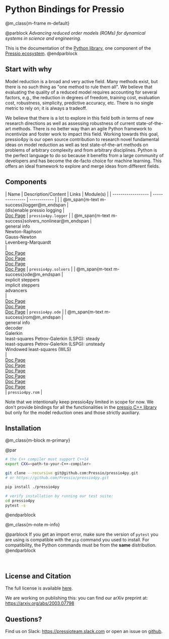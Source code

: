 
# Python Bindings for Pressio


@m_class{m-frame m-default}

@parblock
*Advancing reduced order models (ROMs) for dynamical systems in science and engineering.*

This is the documentation of the [Python library](https://github.com/Pressio/pressio4py), one component of the [Pressio ecosystem](https://pressio.github.io/).
@endparblock

## Start with why

Model reduction is a broad and very active field.
Many methods exist, but there is no such thing as "one method to rule them all".
We believe that evaluating the quality of a reduced model requires
accounting for several factors, e.g., the reduction in degrees of freedom,
training cost, evaluation cost, robustness, simplicity, predictive accuracy, etc.
There is no single metric to rely on; it is always a tradeoff.

We believe that there is a lot to explore in this field
both in terms of new research directions as well as assessing
robustness of current state-of-the-art methods.
There is no better way than an agile Python framework to incentivize and
foster work to impact this field. Working towards this goal, pressio4py
is our open source contribution to research novel fundamental ideas
on model reduction as well as test state-of-the-art methods
on problems of arbitrary complexity and from arbitrary disciplines.
Python is the perfect language to do so because it benefits from a large community of developers
and has become the de-facto choice for machine learning.
This offers an ideal framework to explore and merge ideas from different fields.


## Components

| Name                                                 | Description/Content                                                                              | Links                                                                                                                                                                                                                                                                                                                                                                               | Module(s)                         |
| ------------------                                   | ---------------                                                                                  | ------------                                                                                                                                                                                                                                                                                                                                                                        |                                   |
| @m_span{m-text m-success}logger@m_endspan             | <br/> (dis)enable pressio logging                                                | <br/>[Doc Page](md_pages_components_logger.html)                                                                                                                                                                                                                                                      | `pressio4py.logger`                                                                                                                                                              |
| @m_span{m-text m-success}solvers_nonlinear@m_endspan | <br/> general info <br/> Newton-Raphson <br/> Gauss-Newton <br/> Levenberg-Marquardt <br/>       | <br/> [Doc Page](md_pages_components_nonlinsolvers_general.html) <br/> [Doc Page](md_pages_components_nonlinsolvers_nr.html) <br/> [Doc Page](md_pages_components_nonlinsolvers_gn.html) <br/> [Doc Page](md_pages_components_nonlinsolvers_lm.html)                  | `pressio4py.solvers` |
| @m_span{m-text m-success}ode@m_endspan               | <br/> explicit steppers <br/>implicit steppers <br/> advancers <br/>                             | <br/> [Doc Page](md_pages_components_ode_steppers_explicit.html)<br/> [Doc Page](md_pages_components_ode_steppers_implicit.html) <br/>[Doc Page](md_pages_components_ode_advance.html)                                                                                                                                                                               | `pressio4py.ode`                  |
| @m_span{m-text m-success}rom@m_endspan               | <br/>general info <br/> decoder <br/> Galerkin<br/> least-squares Petrov-Galerkin (LSPG): steady<br/> least-squares Petrov-Galerkin (LSPG): unsteady<br/> Windowed least-squares (WLS)<br/> | <br/>[Doc Page](md_pages_components_rom_general.html) <br/>[Doc Page](md_pages_components_rom_decoder.html) <br/> [Doc Page](md_pages_components_rom_galerkin.html) <br/> [Doc Page](md_pages_components_rom_lspg_steady.html) <br/> [Doc Page](md_pages_components_rom_lspg_unsteady.html) <br/>  [Doc Page](md_pages_components_rom_wls.html) <br/> | `pressio4py.rom`                  |


Note that we intentionally keep pressio4py limited in scope for now.
We don't provide bindings for all the functionalities
in the [pressio C++ library](https://pressio.github.io/pressio/html/index.html)
but only for the model reduction ones and those strictly auxiliary.


## Installation

@m_class{m-block m-primary}

@par
```bash
# the C++ compiler must support C++14
export CXX=<path-to-your-C++-compiler>

git clone --recursive git@github.com:Pressio/pressio4py.git
# or https://github.com/Pressio/pressio4py.git

pip install ./pressio4py

# verify installation by running our test suite:
cd pressio4py
pytest -s
```
@endparblock

@m_class{m-note m-info}

@parblock
If you get an import error, make sure the version of `pytest` you are
using is compatible with the `pip` command you used to install.
For compatibility, the Python commands must be from the **same** distribution.
@endparblock

<!-- ## Explore the tutorials and demos -->
<!-- You can find descriptions of the demos [here](./md_pages_demos_demo1.html) -->
<!-- and of the tutorials [here](./md_pages_tutorials_tutorial1.html)---we will progressively add more. -->
<!-- ```bash -->
<!-- cd pressio4py/demos -->
<!-- python3 ./<demo-subdir-name>/main.py -->
<!-- ``` -->


<!-- read the [building/installation process](./md_pages_getstarted_build_and_install.html)>
<!-- Untill we start filling the tutorials and examples, you can peek at the [test subdirectory](https://github.com/Pressio/pressio/tree/master/tests/rom/burgers1d) of the C++ library. -->

<br/>

## License and Citation
The full license is available [here](https://pressio.github.io/various/license/).

We are working on publishing this: you can find our arXiv preprint at: https://arxiv.org/abs/2003.07798

## Questions?
Find us on Slack: https://pressioteam.slack.com or open an issue on [github](https://github.com/Pressio/pressio4py).
